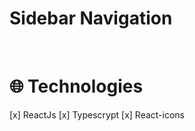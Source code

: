 <h1>Sidebar Navigation</h1>

<br/>

# :globe_with_meridians: Technologies

[x] ReactJs
[x] Typescrypt
[x] React-icons
